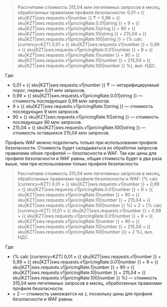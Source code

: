 > Рассчитаем стоимость 315,04 млн легитимных запросов в месяц, обработанных правилами профиля безопасности:
> 0,01 × {{ sku|KZT|sws.requests.v1|number }} ₸ + 0,99 × {{ sku|KZT|sws.requests.v1|pricingRate.0.01|string }} + 9 × {{ sku|KZT|sws.requests.v1|pricingRate.1|string }} + 90 × {{ sku|KZT|sws.requests.v1|pricingRate.10|string }} + 215,04 × {{ sku|KZT|sws.requests.v1|pricingRate.100|string }} = {% calc [currency=KZT] 0,01 × {{ sku|KZT|sws.requests.v1|number }} + 0,99 × {{ sku|KZT|sws.requests.v1|pricingRate.0.01|number }} + 9 × {{ sku|KZT|sws.requests.v1|pricingRate.1|number }} + 90 × {{ sku|KZT|sws.requests.v1|pricingRate.10|number }} + 215,04 × {{ sku|KZT|sws.requests.v1|pricingRate.100|number }} %}, вкл. НДС.

Где:

* 0,01 × {{ sku|KZT|sws.requests.v1|number }} ₸ — нетарифицируемый порог, первые 0,01 млн запросов.
* 0,99 × {{ sku|KZT|sws.requests.v1|pricingRate.0.01|string }} — стоимость последующих 0,99 млн запросов.
* 9 × {{ sku|KZT|sws.requests.v1|pricingRate.1|string }} — стоимость последующих 9 млн запросов.
* 90 × {{ sku|KZT|sws.requests.v1|pricingRate.10|string }} — стоимость последующих 90 млн запросов.
* 215,04 × {{ sku|KZT|sws.requests.v1|pricingRate.100|string }} — стоимость оставшихся 215,04 млн запросов.

Профиль WAF можно подключить только при использовании профиля безопасности. Стоимость будет складываться из обработки запросов правилами обоих профилей — безопасности и WAF. Так как цены для профиля безопасности и WAF равны, общая стоимость будет в два раза выше, чем при использовании только профиля безопасности.

> Рассчитаем стоимость 315,04 млн легитимных запросов в месяц, обработанных правилами профиля безопасности и WAF: 
> {% calc [currency=KZT] 0,01 × {{ sku|KZT|sws.requests.v1|number }} + 0,99 × {{ sku|KZT|sws.requests.v1|pricingRate.0.01|number }} + 9 × {{ sku|KZT|sws.requests.v1|pricingRate.1|number }} + 90 × {{ sku|KZT|sws.requests.v1|pricingRate.10|number }} + 215,04 × {{ sku|KZT|sws.requests.v1|pricingRate.100|number }} %} × 2 = {% calc [currency=KZT] (0,01 × {{ sku|KZT|sws.requests.v1|number }} + 0,99 × {{ sku|KZT|sws.requests.v1|pricingRate.0.01|number }} + 9 × {{ sku|KZT|sws.requests.v1|pricingRate.1|number }} + 90 × {{ sku|KZT|sws.requests.v1|pricingRate.10|number }} + 215,04 × {{ sku|KZT|sws.requests.v1|pricingRate.100|number }}) × 2 %}, вкл. НДС.

Где:

* {% calc [currency=KZT] 0,01 × {{ sku|KZT|sws.requests.v1|number }} + 0,99 × {{ sku|KZT|sws.requests.v1|pricingRate.0.01|number }} + 9 × {{ sku|KZT|sws.requests.v1|pricingRate.1|number }} + 90 × {{ sku|KZT|sws.requests.v1|pricingRate.10|number }} + 215,04 × {{ sku|KZT|sws.requests.v1|pricingRate.100|number }} %} — стоимость 315,04 млн легитимных запросов в месяц, обработанных правилами профиля безопасности.
* × 2 — стоимость умножается на `2`, поскольку цены для профиля безопасности и WAF равны.